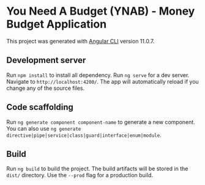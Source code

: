 # You Need A Budget (YNAB) - Money Budget Application

This project was generated with [Angular CLI](https://github.com/angular/angular-cli) version 11.0.7.

## Development server


Run `npm install` to install all dependency.
Run `ng serve` for a dev server. Navigate to `http://localhost:4200/`. The app will automatically reload if you change any of the source files.

## Code scaffolding

Run `ng generate component component-name` to generate a new component. You can also use `ng generate directive|pipe|service|class|guard|interface|enum|module`.

## Build

Run `ng build` to build the project. The build artifacts will be stored in the `dist/` directory. Use the `--prod` flag for a production build.
